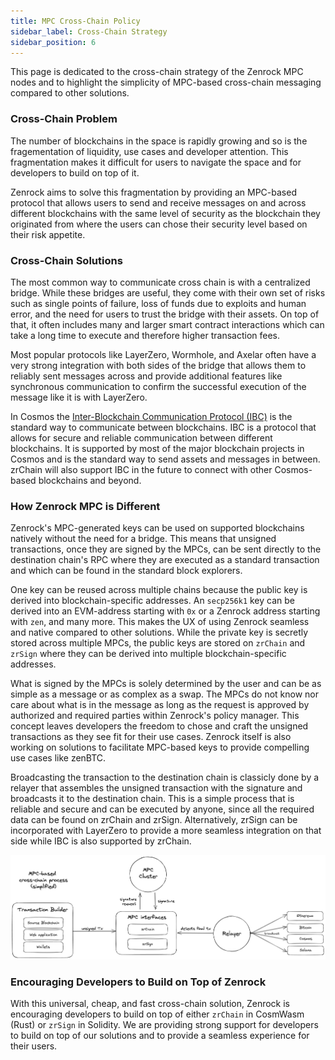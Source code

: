 ```yaml
---
title: MPC Cross-Chain Policy
sidebar_label: Cross-Chain Strategy
sidebar_position: 6
---
```


This page is dedicated to the cross-chain strategy of the Zenrock MPC nodes and to highlight the simplicity of MPC-based cross-chain messaging compared to other solutions. 

### Cross-Chain Problem 

The number of blockchains in the space is rapidly growing and so is the fragementation of liquidity, use cases and developer attention. This fragmentation makes it difficult for users to navigate the space and for developers to build on top of it. 

Zenrock aims to solve this fragmentation by providing an MPC-based protocol that allows users to send and receive messages on and across different blockchains with the same level of security as the blockchain they originated from where the users can chose their security level based on their risk appetite. 

### Cross-Chain Solutions

The most common way to communicate cross chain is with a centralized bridge. While these bridges are useful, they come with their own set of risks such as single points of failure, loss of funds due to exploits and human error, and the need for users to trust the bridge with their assets. On top of that, it often includes many and larger smart contract interactions which can take a long time to execute and therefore higher transaction fees. 

Most popular protocols like LayerZero, Wormhole, and Axelar often have a very strong integration with both sides of the bridge that allows them to reliably sent messages across and provide additional features like synchronous communication to confirm the successful execution of the message like it is with LayerZero. 

In Cosmos the [Inter-Blockchain Communication Protocol (IBC)](https://ibcprotocol.org/) is the standard way to communicate between blockchains. IBC is a protocol that allows for secure and reliable communication between different blockchains. It is supported by most of the major blockchain projects in Cosmos and is the standard way to send assets and messages in between. zrChain will also support IBC in the future to connect with other Cosmos-based blockchains and beyond. 

### How Zenrock MPC is Different

Zenrock's MPC-generated keys can be used on supported blockchains natively without the need for a bridge. This means that unsigned transactions, once they are signed by the MPCs, can be sent directly to the destination chain's RPC where they are executed as a standard transaction and which can be found in the standard block explorers. 

One key can be reused across multiple chains because the public key is derived into blockchain-specific addresses. An `secp256k1` key can be derived into an EVM-address starting with `0x` or a Zenrock address starting with `zen`, and many more. This makes the UX of using Zenrock seamless and native compared to other solutions. While the private key is secretly stored across multiple MPCs, the public keys are stored on `zrChain` and `zrSign` where they can be derived into multiple blockchain-specific addresses.

What is signed by the MPCs is solely determined by the user and can be as simple as a message or as complex as a swap. The MPCs do not know nor care about what is in the message as long as the request is approved by authorized and required parties within Zenrock's policy manager. This concept leaves developers the freedom to chose and craft the unsigned transactions as they see fit for their use cases. Zenrock itself is also working on solutions to facilitate MPC-based keys to provide compelling use cases like zenBTC.

Broadcasting the transaction to the destination chain is classicly done by a relayer that assembles the unsigned transaction with the signature and broadcasts it to the destination chain. This is a simple process that is reliable and secure and can be executed by anyone, since all the required data can be found on zrChain and zrSign. Alternatively, zrSign can be incorporated with LayerZero to provide a more seamless integration on that side while IBC is also supported by zrChain.

<div style={{maxWidth: "900px", margin: "0 auto"}}>

![Cross-Chain Process](../static/img/cross-chain-process.png)

</div>

### Encouraging Developers to Build on Top of Zenrock

With this universal, cheap, and fast cross-chain solution, Zenrock is encouraging developers to build on top of either `zrChain` in CosmWasm (Rust) or `zrSign` in Solidity. We are providing strong support for developers to build on top of our solutions and to provide a seamless experience for their users. 